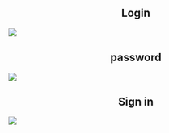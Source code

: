 
<div>
 <h2>Login</h2>
 <img src="https://media.discordapp.net/attachments/906201645791207424/906203848434155570/login.png?width=870&height=414">
 <h2>password</h2>
 <img src="https://media.discordapp.net/attachments/906201645791207424/906203849407213628/password.png?width=865&height=414">
 <h2>Sign in</h2>
 <img src="https://media.discordapp.net/attachments/906201645791207424/906203852662013962/sign.png?width=865&height=414">
</div>


<style>
 h2{
  text-align:center;
 }
</style>
